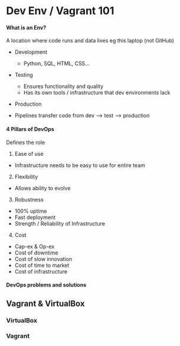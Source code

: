 # Dev Env / Vagrant 101


#### What is an Env?
A location where code runs and data lives eg this laptop (not GitHub)

- Development
  - Python, SQL, HTML, CSS...
- Testing
  - Ensures functionality and quality
  - Has its own tools / infrastructure that dev environments lack
- Production


- Pipelines transfer code from dev --> test --> production

#### 4 Pillars of DevOps
Defines the role


1) Ease of use
  - Infrastructure needs to be easy to use for entire team

2) Flexibility
  - Allows ability to evolve

3) Robustness
  - 100% uptime
  - Fast deployment
  - Strength / Reliability of Infrastructure

4) Cost
  - Cap-ex & Op-ex
  - Cost of downtime
  - Cost of slow innovation
  - Cost of time to market
  - Cost of infrastructure

#### DevOps problems and solutions

## Vagrant & VirtualBox
### VirtualBox

### Vagrant